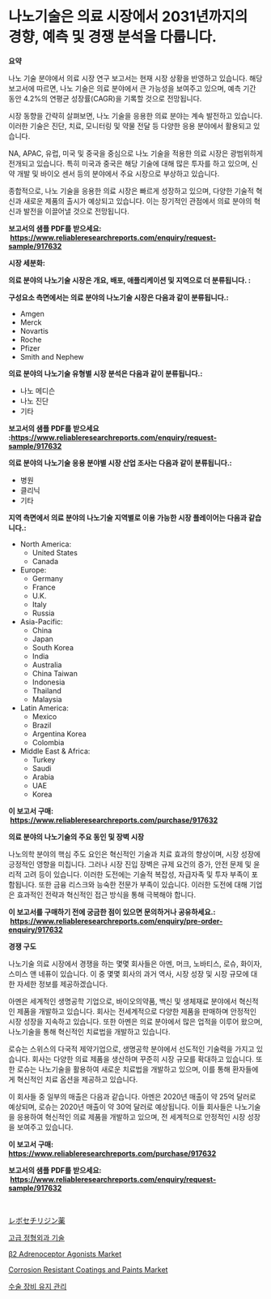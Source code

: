 <p><h1>나노기술은 의료 시장에서 2031년까지의 경향, 예측 및 경쟁 분석을 다룹니다.</h1></p><p><strong>요약</strong></p>
<p><p>나노 기술 분야에서 의료 시장 연구 보고서는 현재 시장 상황을 반영하고 있습니다. 해당 보고서에 따르면, 나노 기술은 의료 분야에서 큰 가능성을 보여주고 있으며, 예측 기간 동안 4.2%의 연평균 성장률(CAGR)을 기록할 것으로 전망됩니다.</p><p>시장 동향을 간략히 살펴보면, 나노 기술을 응용한 의료 분야는 계속 발전하고 있습니다. 이러한 기술은 진단, 치료, 모니터링 및 약물 전달 등 다양한 응용 분야에서 활용되고 있습니다.</p><p>NA, APAC, 유럽, 미국 및 중국을 중심으로 나노 기술을 적용한 의료 시장은 광범위하게 전개되고 있습니다. 특히 미국과 중국은 해당 기술에 대해 많은 투자를 하고 있으며, 신약 개발 및 바이오 센서 등의 분야에서 주요 시장으로 부상하고 있습니다.</p><p>종합적으로, 나노 기술을 응용한 의료 시장은 빠르게 성장하고 있으며, 다양한 기술적 혁신과 새로운 제품의 출시가 예상되고 있습니다. 이는 장기적인 관점에서 의료 분야의 혁신과 발전을 이끌어낼 것으로 전망됩니다.</p></p>
<p><strong>보고서의 샘플 PDF를 받으세요: &nbsp;<a href="https://www.reliableresearchreports.com/enquiry/request-sample/917632">https://www.reliableresearchreports.com/enquiry/request-sample/917632</a></strong></p>
<p><strong>시장 세분화:</strong></p>
<p><strong> 의료 분야의 나노기술 시장은 개요, 배포, 애플리케이션 및 지역으로 더 분류됩니다. :</strong></p>
<p><strong>구성요소 측면에서는 의료 분야의 나노기술 시장은 다음과 같이 분류됩니다.:</strong></p>
<p><ul><li>Amgen</li><li>Merck</li><li>Novartis</li><li>Roche</li><li>Pfizer</li><li>Smith and Nephew</li></ul></p>
<p><strong> 의료 분야의 나노기술 유형별 시장 분석은 다음과 같이 분류됩니다.:</strong></p>
<p><ul><li>나노 메디슨</li><li>나노 진단</li><li>기타</li></ul></p>
<p><strong>보고서의 샘플 PDF를 받으세요 :<a href="https://www.reliableresearchreports.com/enquiry/request-sample/917632">https://www.reliableresearchreports.com/enquiry/request-sample/917632</a></strong></p>
<p><strong> 의료 분야의 나노기술 응용 분야별 시장 산업 조사는 다음과 같이 분류됩니다.:</strong></p>
<p><ul><li>병원</li><li>클리닉</li><li>기타</li></ul></p>
<p><strong>지역 측면에서 의료 분야의 나노기술 지역별로 이용 가능한 시장 플레이어는 다음과 같습니다.:</strong></p>
<p><ul>
    <li>
        North America:
        <ul>
            <li>United States</li>
            <li>Canada</li>
        </ul>
    </li>
    <li>
        Europe:
        <ul>
            <li>Germany</li>
            <li>France</li>
            <li>U.K.</li>
            <li>Italy</li>
            <li>Russia</li>
        </ul>
    </li>
    <li>
        Asia-Pacific:
        <ul>
            <li>China</li>
            <li>Japan</li>
            <li>South Korea</li>
            <li>India</li>
            <li>Australia</li>
            <li>China Taiwan</li>
            <li>Indonesia</li>
            <li>Thailand</li>
            <li>Malaysia</li>
        </ul>
    </li>
    <li>
        Latin America:
        <ul>
            <li>Mexico</li>
            <li>Brazil</li>
            <li>Argentina Korea</li>
            <li>Colombia</li>
        </ul>
    </li>
    <li>
        Middle East & Africa:
        <ul>
            <li>Turkey</li>
            <li>Saudi</li>
            <li>Arabia</li>
            <li>UAE</li>
            <li>Korea</li>
        </ul>
    </li>
    </ul></p>
<p><strong>이 보고서 구매: &nbsp;<a href="https://www.reliableresearchreports.com/purchase/917632">https://www.reliableresearchreports.com/purchase/917632</a></strong></p>
<p><strong>의료 분야의 나노기술의 주요 동인 및 장벽 시장</strong></p>
<p><p>나노의학 분야의 핵심 주도 요인은 혁신적인 기술과 치료 효과의 향상이며, 시장 성장에 긍정적인 영향을 미칩니다. 그러나 시장 진입 장벽은 규제 요건의 증가, 안전 문제 및 윤리적 고려 등이 있습니다. 이러한 도전에는 기술적 복잡성, 자급자족 및 투자 부족이 포함됩니다. 또한 금융 리스크와 능숙한 전문가 부족이 있습니다. 이러한 도전에 대해 기업은 효과적인 전략과 혁신적인 접근 방식을 통해 극복해야 합니다.</p></p>
<p><strong>이 보고서를 구매하기 전에 궁금한 점이 있으면 문의하거나 공유하세요.: &nbsp;<a href="https://www.reliableresearchreports.com/enquiry/pre-order-enquiry/917632">https://www.reliableresearchreports.com/enquiry/pre-order-enquiry/917632</a></strong></p>
<p><strong>경쟁 구도</strong></p>
<p><p>나노기술 의료 시장에서 경쟁을 하는 몇몇 회사들은 아멘, 머크, 노바티스, 로슈, 화이자, 스미스 앤 네퓨이 있습니다. 이 중 몇몇 회사의 과거 역사, 시장 성장 및 시장 규모에 대한 자세한 정보를 제공하겠습니다. </p><p>아멘은 세계적인 생명공학 기업으로, 바이오의약품, 백신 및 생체재료 분야에서 혁신적인 제품을 개발하고 있습니다. 회사는 전세계적으로 다양한 제품을 판매하며 안정적인 시장 성장을 지속하고 있습니다. 또한 아멘은 의료 분야에서 많은 업적을 이루어 왔으며, 나노기술을 통해 혁신적인 치료법을 개발하고 있습니다.</p><p>로슈는 스위스의 다국적 제약기업으로, 생명공학 분야에서 선도적인 기술력을 가지고 있습니다. 회사는 다양한 의료 제품을 생산하며 꾸준히 시장 규모를 확대하고 있습니다. 또한 로슈는 나노기술을 활용하여 새로운 치료법을 개발하고 있으며, 이를 통해 환자들에게 혁신적인 치료 옵션을 제공하고 있습니다.</p><p>이 회사들 중 일부의 매출은 다음과 같습니다. 아멘은 2020년 매출이 약 25억 달러로 예상되며, 로슈는 2020년 매출이 약 30억 달러로 예상됩니다. 이들 회사들은 나노기술을 응용하여 혁신적인 의료 제품을 개발하고 있으며, 전 세계적으로 안정적인 시장 성장을 보여주고 있습니다.</p></p>
<p><strong>이 보고서 구매: &nbsp; <a href="https://www.reliableresearchreports.com/purchase/917632">https://www.reliableresearchreports.com/purchase/917632</a></strong></p>
<p><strong>보고서의 샘플 PDF를 받으세요: &nbsp;<a href="https://www.reliableresearchreports.com/enquiry/request-sample/917632">https://www.reliableresearchreports.com/enquiry/request-sample/917632</a></strong><strong></strong></p>
<p>&nbsp;</p>
<p><p><a href="https://github.com/adcxff01450218/Market-Research-Report-List-1/blob/main/4897113183400.md">レボセチリジン薬</a></p><p><a href="https://github.com/trmesnao7959541/Market-Research-Report-List-1/blob/main/9326850183454.md">고급 정형외과 기술</a></p><p><a href="https://poised-avenue-46d.notion.site/2-Adrenoceptor-Agonists-Market-Research-Report-Provides-Critical-Insights-that-can-help-Shape-Busine-56706672c2aa457f9d3e3dea98f5007d">β2 Adrenoceptor Agonists Market</a></p><p><a href="https://issuu.com/reportprime-2/docs/corrosion-resistant-coatings-and-paints-market-siz">Corrosion Resistant Coatings and Paints Market</a></p><p><a href="https://medium.com/@henrywheeler53/%EC%88%98%EC%88%A0-%EC%9E%A5%EB%B9%84-%EC%9C%A0%EC%A7%80-%EA%B4%80%EB%A6%AC-%EC%8B%9C%EC%9E%A5-2031%EB%85%84%EA%B9%8C%EC%A7%80%EC%9D%98-%ED%8A%B8%EB%A0%8C%EB%93%9C-%EC%98%88%EC%B8%A1-%EB%B0%8F-%EA%B2%BD%EC%9F%81-%EB%B6%84%EC%84%9D-b503bb5eddfd">수술 장비 유지 관리</a></p></p>